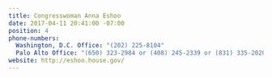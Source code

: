 ```yaml
---
title: Congresswoman Anna Eshoo
date: 2017-04-11 20:41:00 -07:00
position: 4
phone-numbers:
  Washington, D.C. Office: "(202) 225-8104"
  Palo Alto Office: "(650) 323-2984 or (408) 245-2339 or (831) 335-2020"
website: http://eshoo.house.gov/
---
```


